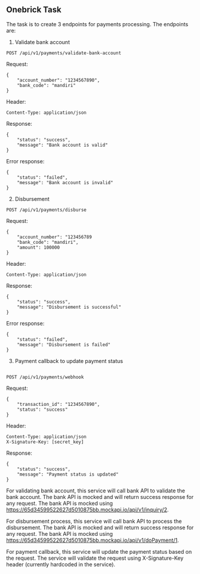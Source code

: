 ## Onebrick Task

The task is to create 3 endpoints for payments processing. The endpoints are:

1. Validate bank account

```asciidoc
POST /api/v1/payments/validate-bank-account
```

Request:
```asciidoc
{
    "account_number": "1234567890",
    "bank_code": "mandiri"
}
```

Header:
```asciidoc
Content-Type: application/json
```

Response:
```asciidoc
{
    "status": "success",
    "message": "Bank account is valid"
}
```

Error response:
```asciidoc
{
    "status": "failed",
    "message": "Bank account is invalid"
}
```

2. Disbursement

```asciidoc
POST /api/v1/payments/disburse
```

Request:
```asciidoc
{
    "account_number": "123456789
    "bank_code": "mandiri",
    "amount": 100000
}
```

Header:
```asciidoc
Content-Type: application/json
```

Response:
```asciidoc
{
    "status": "success",
    "message": "Disbursement is successful"
}
```

Error response:
```asciidoc
{
    "status": "failed",
    "message": "Disbursement is failed"
}
```

3. Payment callback to update payment status

```asciidoc

POST /api/v1/payments/webhook
```

Request:
```asciidoc
{
    "transaction_id": "1234567890",
    "status": "success"
}
```

Header:
```asciid
Content-Type: application/json
X-Signature-Key: [secret_key]
```

Response:
```asciidoc
{
    "status": "success",
    "message": "Payment status is updated"
}
```

For validating bank account, this service will call bank API to validate the bank account. The bank API is mocked and will return success response for any request. The bank API is mocked using https://65d34599522627d5010875bb.mockapi.io/api/v1/inquiry/2.

For disbursement process, this service will call bank API to process the disbursement. The bank API is mocked and will return success response for any request. The bank API is mocked using https://65d34599522627d5010875bb.mockapi.io/api/v1/doPayment/1.

For payment callback, this service will update the payment status based on the request. The service will validate the request using X-Signature-Key header (currently hardcoded in the service).